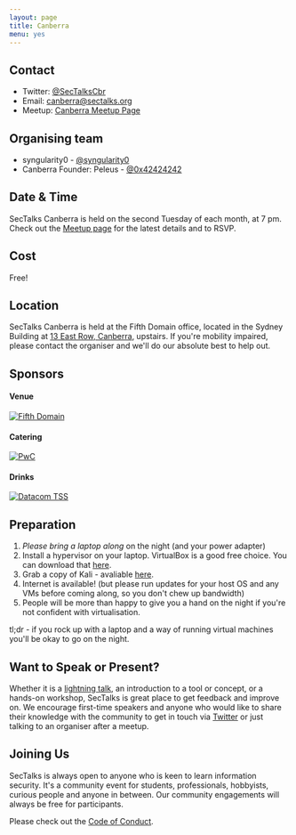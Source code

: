 ```yaml
---
layout: page
title: Canberra 
menu: yes
---
```


## Contact 

* Twitter: [@SecTalksCbr](https://twitter.com/sectalkscbr)
* Email: [canberra@sectalks.org](mailto:canberra@sectalks.org)
* Meetup: [Canberra Meetup Page](http://www.meetup.com/SecTalks-Canberra/)

## Organising team 

* syngularity0 - [@syngularity0](https://twitter.com/syngularity0)
* Canberra Founder: Peleus - [@0x42424242](https://twitter.com/0x42424242) 

## Date & Time 

SecTalks Canberra is held on the second Tuesday of each month, at 7 pm. Check out the [Meetup page](http://www.meetup.com/SecTalks-Canberra/) for the latest details and to RSVP.

## Cost

Free!

## Location 

SecTalks Canberra is held at the Fifth Domain office, located in the Sydney Building at [13 East Row, Canberra](https://goo.gl/maps/ucDKQhnqttN2), upstairs. If you're mobility impaired, please contact the organiser and we'll do our absolute best to help out.

## Sponsors

#### Venue
<a href="https://fifthdomain.com.au/" 
   title="Fifth Domain">
    <img src="{{ site.baseurl }}/images/sponsors/Fifth_Domain.png" 
         alt="Fifth Domain">
</a>
#### Catering
<a href="http://www.pwc.com.au/"    
   title="PwC">
    <img src="{{ site.baseurl }}/images/sponsors/PwC Colour_300.jpg" 
         alt="PwC">
</a>
#### Drinks
<a href="https://www.datacomtss.com.au/" 
   title="Datacom TSS">
    <img src="{{ site.baseurl }}/images/sponsors/TSS_Logo_CMYK.png" 
         alt="Datacom TSS">
</a>

## Preparation

1. *Please bring a laptop along* on the night (and your power adapter)
2. Install a hypervisor on your laptop. VirtualBox is a good free choice. You can download that [here](https://www.virtualbox.org/wiki/Downloads).
3. Grab a copy of Kali - avaliable [here](https://www.kali.org/downloads/).
4. Internet is available! (but please run updates for your host OS and any VMs before coming along, so you don't chew up bandwidth)
5. People will be more than happy to give you a hand on the night if you're not confident with virtualisation.

tl;dr - if you rock up with a laptop and a way of running virtual machines you'll be okay to go on the night.

## Want to Speak or Present?

Whether it is a [lightning talk](https://en.wikipedia.org/wiki/Lightning_talk), an introduction to a tool or concept, or a hands-on workshop, SecTalks is great place to get feedback and improve on. We encourage first-time speakers and anyone who would like to share their knowledge with the community to get in touch via [Twitter](https://twitter.com/SecTalksCbr) or just talking to an organiser after a meetup.

## Joining Us

SecTalks is always open to anyone who is keen to learn information security. It's a community event for students, professionals, hobbyists, curious people and anyone in between. Our community engagements will always be free for participants. 

Please check out the [Code of Conduct](http://www.sectalks.org/coc/).
